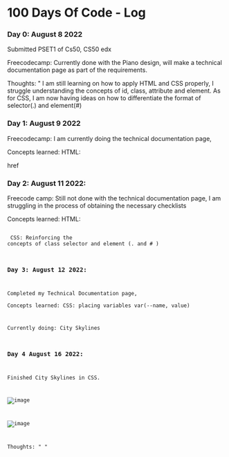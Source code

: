 # 100 Days Of Code - Log

### Day 0: August 8 2022 
Submitted PSET1 of Cs50, CS50 edx

Freecodecamp: Currently done with the Piano design, will make a technical documentation page as part of the requirements.

Thoughts: " I am still learning on how to apply HTML and CSS properly, I struggle understanding the concepts of id, class, attribute and element.
As for CSS, I am now having ideas on how to differentiate the format of selector(.) and element(#)



### Day 1: August 9 2022

Freecodecamp: I am currently doing the technical documentation page,

Concepts learned:
HTML: <nav> <a> <article> href
  
  
  
### Day 2: August 11 2022:
  Freecode camp: Still not done with the technical documentation page, I am struggling in the process of obtaining the necessary checklists
  
  Concepts learned:
  HTML: <code> <article> <nav>
  CSS: Reinforcing the concepts of class selector and element (. and # )
  
  
### Day 3: August 12 2022:

  
Completed my Technical Documentation page,   
  Concepts learned:
  CSS: placing variables
  var(--name, value)
  
Currently doing: City Skylines
  
 ### Day 4 August 16 2022:
  
  Finished City Skylines in CSS.
  
  ![image](https://user-images.githubusercontent.com/100009303/184676698-83a4414d-7a4d-4226-bd4c-42981e4d0e85.png)
  
  ![image](https://user-images.githubusercontent.com/100009303/184676896-4e495c01-2291-43da-bac0-87ac5cb68688.png)

  Thoughts: " " 


